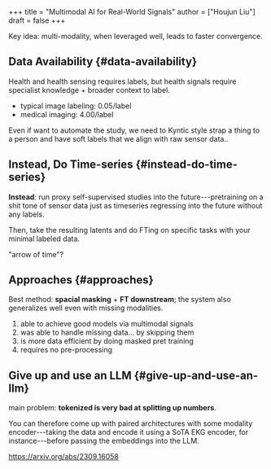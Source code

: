 +++
title = "Multimodal AI for Real-World Signals"
author = ["Houjun Liu"]
draft = false
+++

Key idea: multi-modality, when leveraged well, leads to faster convergence.


## Data Availability {#data-availability}

Health and health sensing requires labels, but health signals require specialist knowledge + broader context to label.

-   typical image labeling: 0.05/label
-   medical imaging: 4.00/label

Even if want to automate the study, we need to Kyntic style strap a thing to a person and have soft labels that we align with raw sensor data..


## Instead, Do Time-series {#instead-do-time-series}

**Instead**: run proxy self-supervised studies into the future---pretraining on a shit tone of sensor data just as timeseries regressing into the future without any labels.

Then, take the resulting latents and do FTing on specific tasks with your minimal labeled data.

"arrow of time"?


## Approaches {#approaches}

Best method: **spacial masking** + **FT downstream**; the system also generalizes well even with missing modalities.

1.  able to achieve good models via multimodal signals
2.  was able to handle missing data... by skipping them
3.  is more data efficient by doing masked pret training
4.  requires no pre-processing


## Give up and use an LLM {#give-up-and-use-an-llm}

main problem: **tokenized is very bad at splitting up numbers**.

You can therefore come up with paired architectures with some modality encoder---taking the data and encode it using a SoTA EKG encoder, for instance---before passing the embeddings into the LLM.

<https://arxiv.org/abs/2309.16058>
